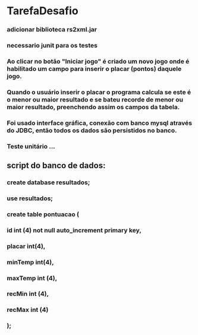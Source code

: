 # TarefaDesafio
### adicionar biblioteca rs2xml.jar
### necessario junit para os testes
### Ao clicar no botão "Iniciar jogo" é criado um novo jogo onde é habilitado um campo para inserir o placar (pontos) daquele jogo.
### Quando o usuário inserir o placar o programa calcula se este é o menor ou maior resultado e se bateu recorde de menor ou maior resultado, preenchendo assim os campos da tabela.
### Foi usado interface gráfica, conexão com banco mysql através do JDBC, então todos os dados são persistidos no banco.
### Teste unitário ...
## script do banco de dados:
### create database resultados;
### use resultados;


### create table pontuacao (
	
### id int (4) not null auto_increment primary key,
    
### placar int(4),
    
### minTemp int(4),
    
### maxTemp int (4),
    
### recMin int (4),
    
### recMax int (4)

### );
